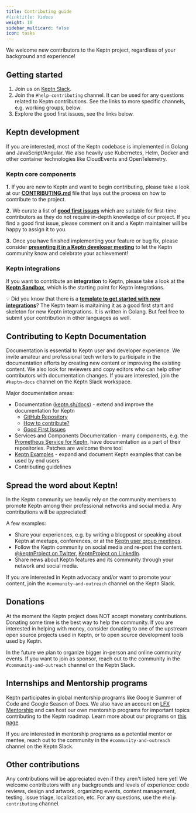 ```yaml
---
title: Contributing guide
#linktitle: Videos
weight: 10
sidebar_multicard: false
icon: tasks
---
```

 
We welcome new contributors to the Keptn project,
regardless of your background and experience!

## Getting started

1. Join us on [Keptn Slack](/community/#slack).
2. Join the `#help-contributing` channel.
   It can be used for any questions related to Keptn contributions.
   See the links to more specific channels, e.g. working groups, below.
3. Explore the good first issues, see the links below.

## Keptn development

If you are interested, 
most of the Keptn codebase is implemented in Golang and JavaScript/Angular.
We also heavily use Kubernetes, Helm, Docker and
other container technologies like CloudEvents and OpenTelemetry.

### Keptn core components

**1️.** If you are new to Keptn and want to begin contributing, please take a look at our [**CONTRIBUTING.md**](https://github.com/keptn/keptn/blob/master/CONTRIBUTING.md) file that lays out the process on how to contribute to the project.

**2️.** We curate a list of [**good first issues**](https://github.com/keptn/keptn/issues?q=is%3Aissue+is%3Aopen+label%3A%22good+first+issue%22) which are suitable for first-time contributors as they do not require in-depth knowledge of our project. If you find a good first issue, please comment on it and a Keptn maintainer will be happy to assign it to you.

**3️.** Once you have finished implementing your feature or bug fix, please consider [**presenting it in a Keptn developer meeting**](../meetings/) to let the Keptn community know and celebrate your achievement! 

### Keptn integrations

If you want to contribute an **integration** to Keptn, please take a look at the [**Keptn Sandbox**](https://github.com/keptn-sandbox/contributing), which is the starting point for Keptn integrations.

💡 Did you know that there is a [**template to get started with new integrations**](https://github.com/keptn-sandbox/keptn-service-template-go)? The Keptn team is maitaining it as a good first start and skeleton for new Keptn integrations. It is written in Golang. But feel free to submit your contribution in other languages as well.

## Contributing to Keptn Documentation

Documentation is essential to Keptn user and developer experience.
We invite amateur and professional tech writers to participate in the documentation efforts by creating new content or improving the existing content.
We also look for reviewers and copy editors who can help other contributors with documentation changes.
If you are interested, join the `#keptn-docs` channel on the Keptn Slack workspace.

Major documentation areas:

* Documentation ([keptn.sh/docs](https://v1.keptn.sh/docs/)) - extend and improve the documentation for Keptn
  * [GitHub Repository](https://github.com/keptn/keptn.github.io/)
  * [How to contribute?](https://github.com/keptn/keptn.github.io/blob/master/CONTRIBUTING.md) 
  * [Good First Issues](https://github.com/keptn/keptn.github.io/labels/good%20first%20issue)
* Services and Components Documentation - many components, e.g. the [Prometheus Service for Keptn](https://github.com/keptn-contrib/prometheus-service), have documentation as a part of their repositories. Patches are welcome there too!
* [Keptn Examples](https://github.com/keptn/examples) - expand and document Keptn examples that can be used by end users
* Contributing guidelines

## Spread the word about Keptn!

In the Keptn community we heavily rely on the community members to promote Keptn among their professional networks and social media.
Any contributions will be appreciated!

A few examples:

* Share your experiences, e.g. by writing a blogpost or speaking about Keptn at meetups, conferences, or at the [Keptn user group meetings](/community/meetings/).
* Follow the Keptn community on social media and re-post the content.
  [@keptnProject on Twitter](https://twitter.com/keptnProject),
  [KeptnProject on LinkedIn](https://www.linkedin.com/company/keptnproject).
* Share news about Keptn features and its community through your network and social media.

If you are interested in Keptn advocacy and/or want to promote your content,
join the `#community-and-outreach` channel on the Keptn Slack.

## Donations

At the moment the Keptn project does NOT accept monetary contributions.
Donating some time is the best way to help the community.
If you are interested in helping with money,
consider donating to one of the upstream open source projects used in Keptn,
or to open source development tools used by Keptn.

In the future we plan to organize bigger in-person and online community events.
If you want to join as sponsor, reach out to the community in the `#community-and-outreach` channel on the Keptn Slack.

## Internships and Mentorship programs

Keptn participates in global mentorship programs like Google Summer of Code and Google Season of Docs.
We also have an account on [LFX Mentorship](https://mentorship.lfx.linuxfoundation.org/#projects_all)
and can host our own mentorship programs for important topics contributing to the Keptn roadmap.
Learn more about our programs on [this page](https://github.com/keptn/community/tree/main/mentorship).

If you are interested in mentorship programs as a potential mentor or mentee,
reach out to the community in the `#community-and-outreach` channel on the Keptn Slack.

## Other contributions

Any contributions will be appreciated even if they aren't listed here yet!
We welcome contributors with any backgrounds and levels of experience: code reviews, design and artwork, organizing events, content management, testing, issue triage, localization, etc.
For any questions, use the `#help-contributing` channel.
